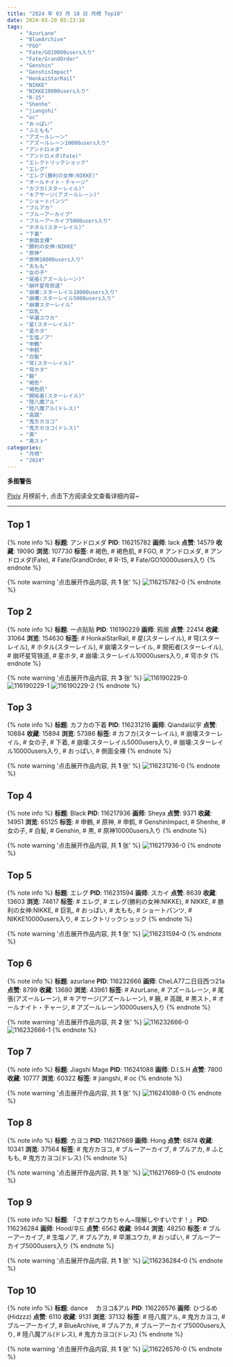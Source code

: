 ```yaml
---
title: "2024 年 03 月 18 日 月榜 Top10"
date: 2024-03-20 05:23:16
tags:
    - "AzurLane"
    - "BlueArchive"
    - "FGO"
    - "Fate/GO10000users入り"
    - "Fate/GrandOrder"
    - "Genshin"
    - "GenshinImpact"
    - "HonkaiStarRail"
    - "NIKKE"
    - "NIKKE10000users入り"
    - "R-15"
    - "Shenhe"
    - "jiangshi"
    - "oc"
    - "おっぱい"
    - "ふともも"
    - "アズールレーン"
    - "アズールレーン10000users入り"
    - "アンドロメダ"
    - "アンドロメダ(Fate)"
    - "エレクトリックショック"
    - "エレグ"
    - "エレグ(勝利の女神:NIKKE)"
    - "オールナイト・チャージ"
    - "カフカ(スターレイル)"
    - "キアサージ(アズールレーン)"
    - "ショートパンツ"
    - "ブルアカ"
    - "ブルーアーカイブ"
    - "ブルーアーカイブ5000users入り"
    - "ホタル(スターレイル)"
    - "下着"
    - "側面全裸"
    - "勝利の女神:NIKKE"
    - "原神"
    - "原神10000users入り"
    - "太もも"
    - "女の子"
    - "尾張(アズールレーン)"
    - "崩坏星穹铁道"
    - "崩壊:スターレイル10000users入り"
    - "崩壊:スターレイル5000users入り"
    - "崩壊スターレイル"
    - "巨乳"
    - "早瀬ユウカ"
    - "星(スターレイル)"
    - "星ホタ"
    - "生塩ノア"
    - "申鶴"
    - "申鹤"
    - "白髪"
    - "穹(スターレイル)"
    - "穹ホタ"
    - "腋"
    - "褐色"
    - "褐色肌"
    - "開拓者(スターレイル)"
    - "陸八魔アル"
    - "陸八魔アル(ドレス)"
    - "高跟"
    - "鬼方カヨコ"
    - "鬼方カヨコ(ドレス)"
    - "黒"
    - "黒スト"
categories:
    - "月榜"
    - "2024"
---
```


<i class="fa fa-triangle-exclamation"></i>**多图警告**<i class="fa fa-triangle-exclamation"></i>

[Pixiv](https://www.pixiv.net/) 月榜前十, 点击下方阅读全文查看详细内容~

<!-- more -->

---

## Top 1

{% note info %}
**标题**: アンドロメダ
**PID**: 116215782 **画师**: lack
**点赞**: 14579 **收藏**: 19090 **浏览**: 107730
**标签**: # 褐色, # 褐色肌, # FGO, # アンドロメダ, # アンドロメダ(Fate), # Fate/GrandOrder, # R-15, # Fate/GO10000users入り
{% endnote %}

{% note warning '点击展开作品内容, 共 **1** 张' %}
![116215782-0](https://i.pixiv.re/img-original/img/2024/02/20/00/00/13/116215782_p0.png)
{% endnote %}

## Top 2

{% note info %}
**标题**: 一点贴贴
**PID**: 116190229 **画师**: 鸦居
**点赞**: 22414 **收藏**: 31064 **浏览**: 154630
**标签**: # HonkaiStarRail, # 星(スターレイル), # 穹(スターレイル), # ホタル(スターレイル), # 崩壊スターレイル, # 開拓者(スターレイル), # 崩坏星穹铁道, # 星ホタ, # 崩壊:スターレイル10000users入り, # 穹ホタ
{% endnote %}

{% note warning '点击展开作品内容, 共 **3** 张' %}
![116190229-0](https://i.pixiv.re/img-original/img/2024/02/19/01/08/15/116190229_p0.jpg)
![116190229-1](https://i.pixiv.re/img-original/img/2024/02/19/01/08/15/116190229_p1.jpg)
![116190229-2](https://i.pixiv.re/img-original/img/2024/02/19/01/08/15/116190229_p2.jpg)
{% endnote %}

## Top 3

{% note info %}
**标题**: カフカの下着
**PID**: 116231216 **画师**: Qiandai以宇
**点赞**: 10884 **收藏**: 15894 **浏览**: 57386
**标签**: # カフカ(スターレイル), # 崩壊スターレイル, # 女の子, # 下着, # 崩壊:スターレイル5000users入り, # 崩壊:スターレイル10000users入り, # おっぱい, # 側面全裸
{% endnote %}

{% note warning '点击展开作品内容, 共 **1** 张' %}
![116231216-0](https://i.pixiv.re/img-original/img/2024/02/20/16/58/11/116231216_p0.png)
{% endnote %}

## Top 4

{% note info %}
**标题**: Black
**PID**: 116217936 **画师**: Sheya
**点赞**: 9371 **收藏**: 14951 **浏览**: 65125
**标签**: # 申鶴, # 原神, # 申鹤, # GenshinImpact, # Shenhe, # 女の子, # 白髪, # Genshin, # 黒, # 原神10000users入り
{% endnote %}

{% note warning '点击展开作品内容, 共 **1** 张' %}
![116217936-0](https://i.pixiv.re/img-original/img/2024/02/20/01/01/06/116217936_p0.jpg)
{% endnote %}

## Top 5

{% note info %}
**标题**: エレグ
**PID**: 116231594 **画师**: スカイ
**点赞**: 8639 **收藏**: 13603 **浏览**: 74617
**标签**: # エレグ, # エレグ(勝利の女神:NIKKE), # NIKKE, # 勝利の女神:NIKKE, # 巨乳, # おっぱい, # 太もも, # ショートパンツ, # NIKKE10000users入り, # エレクトリックショック
{% endnote %}

{% note warning '点击展开作品内容, 共 **1** 张' %}
![116231594-0](https://i.pixiv.re/img-original/img/2024/02/20/17/16/54/116231594_p0.jpg)
{% endnote %}

## Top 6

{% note info %}
**标题**: azurlane
**PID**: 116232666 **画师**: CheLA77二日目西つ21a
**点赞**: 8799 **收藏**: 13680 **浏览**: 43961
**标签**: # AzurLane, # アズールレーン, # 尾張(アズールレーン), # キアサージ(アズールレーン), # 腋, # 高跟, # 黒スト, # オールナイト・チャージ, # アズールレーン10000users入り
{% endnote %}

{% note warning '点击展开作品内容, 共 **2** 张' %}
![116232666-0](https://i.pixiv.re/img-original/img/2024/02/20/18/04/42/116232666_p0.jpg)
![116232666-1](https://i.pixiv.re/img-original/img/2024/02/20/18/04/42/116232666_p1.jpg)
{% endnote %}

## Top 7

{% note info %}
**标题**: Jiagshi Mage
**PID**: 116241088 **画师**: D.I.S.H
**点赞**: 7800 **收藏**: 10777 **浏览**: 60322
**标签**: # jiangshi, # oc
{% endnote %}

{% note warning '点击展开作品内容, 共 **1** 张' %}
![116241088-0](https://i.pixiv.re/img-original/img/2024/02/20/22/50/20/116241088_p0.png)
{% endnote %}

## Top 8

{% note info %}
**标题**: カヨコ
**PID**: 116217669 **画师**: Hong
**点赞**: 6874 **收藏**: 10341 **浏览**: 37564
**标签**: # 鬼方カヨコ, # ブルーアーカイブ, # ブルアカ, # ふともも, # 鬼方カヨコ(ドレス)
{% endnote %}

{% note warning '点击展开作品内容, 共 **1** 张' %}
![116217669-0](https://i.pixiv.re/img-original/img/2024/02/20/13/58/50/116217669_p0.jpg)
{% endnote %}

## Top 9

{% note info %}
**标题**: 「さすがユウカちゃん~理解しやすいです！」
**PID**: 116236284 **画师**: Hood/후드
**点赞**: 6562 **收藏**: 9944 **浏览**: 48250
**标签**: # ブルーアーカイブ, # 生塩ノア, # ブルアカ, # 早瀬ユウカ, # おっぱい, # ブルーアーカイブ5000users入り
{% endnote %}

{% note warning '点击展开作品内容, 共 **1** 张' %}
![116236284-0](https://i.pixiv.re/img-original/img/2024/02/20/20/22/40/116236284_p0.png)
{% endnote %}

## Top 10

{% note info %}
**标题**: dance 　カヨコ&アル
**PID**: 116226576 **画师**: ひづるめ(Hidzzz)
**点赞**: 6110 **收藏**: 9131 **浏览**: 37132
**标签**: # 陸八魔アル, # 鬼方カヨコ, # ブルーアーカイブ, # BlueArchive, # ブルアカ, # ブルーアーカイブ5000users入り, # 陸八魔アル(ドレス), # 鬼方カヨコ(ドレス)
{% endnote %}

{% note warning '点击展开作品内容, 共 **1** 张' %}
![116226576-0](https://i.pixiv.re/img-original/img/2024/02/20/12/00/02/116226576_p0.jpg)
{% endnote %}
